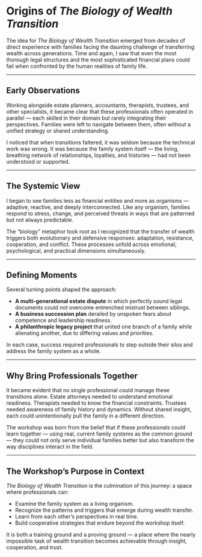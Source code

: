 # Origins of *The Biology of Wealth Transition*

The idea for *The Biology of Wealth Transition* emerged from decades of direct experience with families facing the daunting challenge of transferring wealth across generations. Time and again, I saw that even the most thorough legal structures and the most sophisticated financial plans could fail when confronted by the human realities of family life.

---

## Early Observations
Working alongside estate planners, accountants, therapists, trustees, and other specialists, it became clear that these professionals often operated in parallel — each skilled in their domain but rarely integrating their perspectives. Families were left to navigate between them, often without a unified strategy or shared understanding.

I noticed that when transitions faltered, it was seldom because the technical work was wrong. It was because the family system itself — the living, breathing network of relationships, loyalties, and histories — had not been understood or supported.

---

## The Systemic View
I began to see families less as financial entities and more as organisms — adaptive, reactive, and deeply interconnected. Like any organism, families respond to stress, change, and perceived threats in ways that are patterned but not always predictable.

The “biology” metaphor took root as I recognized that the transfer of wealth triggers both evolutionary and defensive responses: adaptation, resistance, cooperation, and conflict. These processes unfold across emotional, psychological, and practical dimensions simultaneously.

---

## Defining Moments
Several turning points shaped the approach:
- **A multi-generational estate dispute** in which perfectly sound legal documents could not overcome entrenched mistrust between siblings.
- **A business succession plan** derailed by unspoken fears about competence and leadership readiness.
- **A philanthropic legacy project** that united one branch of a family while alienating another, due to differing values and priorities.

In each case, success required professionals to step outside their silos and address the family system as a whole.

---

## Why Bring Professionals Together
It became evident that no single professional could manage these transitions alone. Estate attorneys needed to understand emotional readiness. Therapists needed to know the financial constraints. Trustees needed awareness of family history and dynamics. Without shared insight, each could unintentionally pull the family in a different direction.

The workshop was born from the belief that if these professionals could learn together — using real, current family systems as the common ground — they could not only serve individual families better but also transform the way disciplines interact in the field.

---

## The Workshop’s Purpose in Context
*The Biology of Wealth Transition* is the culmination of this journey: a space where professionals can:
- Examine the family system as a living organism.
- Recognize the patterns and triggers that emerge during wealth transfer.
- Learn from each other’s perspectives in real time.
- Build cooperative strategies that endure beyond the workshop itself.

It is both a training ground and a proving ground — a place where the nearly impossible task of wealth transition becomes achievable through insight, cooperation, and trust.

